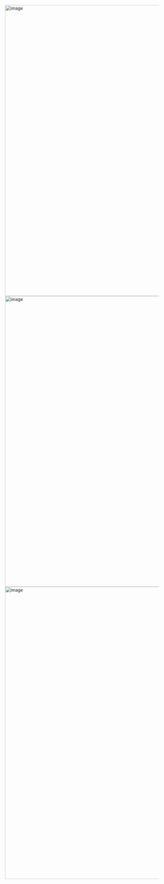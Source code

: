 <img width="955" alt="image" src="https://github.com/user-attachments/assets/425cef72-7f76-4860-b084-a84edea0a635" />
<img width="954" alt="image" src="https://github.com/user-attachments/assets/e44409f3-02ef-439a-bec1-4d176937d3b9" />
<img width="959" alt="image" src="https://github.com/user-attachments/assets/5aa76dc8-d61d-4d9c-9a7a-c5283d20adbf" />
